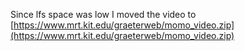 Since lfs space was low I moved the video to 
[https://www.mrt.kit.edu/graeterweb/momo_video.zip](https://www.mrt.kit.edu/graeterweb/momo_video.zip)
